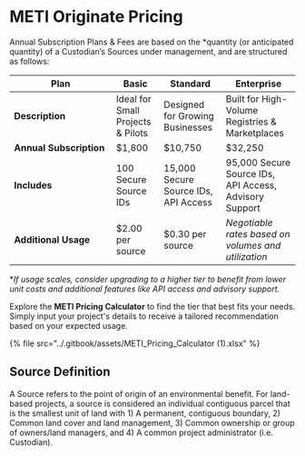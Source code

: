 # METI Originate Pricing

Annual Subscription Plans & Fees are based on the \*quantity (or anticipated quantity) of a Custodian’s Sources under management, and are structured as follows:&#x20;

<table><thead><tr><th width="164">Plan</th><th>Basic</th><th>Standard</th><th>Enterprise</th></tr></thead><tbody><tr><td><strong>Description</strong></td><td>Ideal for Small Projects &#x26; Pilots </td><td>Designed for Growing Businesses </td><td>Built for High-Volume Registries &#x26; Marketplaces</td></tr><tr><td><strong>Annual Subscription</strong></td><td>$1,800 </td><td>$10,750</td><td>$32,250</td></tr><tr><td><strong>Includes</strong></td><td>100 Secure Source IDs</td><td>15,000 Secure Source IDs, API Access</td><td>95,000 Secure Source IDs, API Access, Advisory Support </td></tr><tr><td><strong>Additional Usage</strong></td><td>$2.00 per source </td><td>$0.30 per source </td><td><em>Negotiable rates based on volumes and utilization</em> </td></tr></tbody></table>

\*_If usage scales, consider upgrading to a higher tier to benefit from lower unit costs and additional features like API access and advisory support._&#x20;

Explore the **METI Pricing Calculator** to find the tier that best fits your needs. Simply input your project's details to receive a tailored recommendation based on your expected usage.

{% file src="../.gitbook/assets/METI_Pricing_Calculator (1).xlsx" %}

## Source Definition  &#x20;

A Source refers to the point of origin of an environmental benefit. For land-based projects, a source is considered an individual contiguous parcel that is the smallest unit of land with 1) A permanent, contiguous boundary, 2) Common land cover and land management, 3) Common ownership or group of owners/land managers, and 4) A common project administrator (i.e. Custodian).

